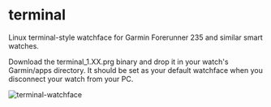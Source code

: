 # terminal
Linux terminal-style watchface for Garmin Forerunner 235 and similar smart watches.

Download the terminal_1.XX.prg binary and drop it in your watch's Garmin/apps directory. It should be set as your default watchface when you disconnect your watch from your PC.

![terminal-watchface](relative/path/to/img.jpg?raw=true "Title")
